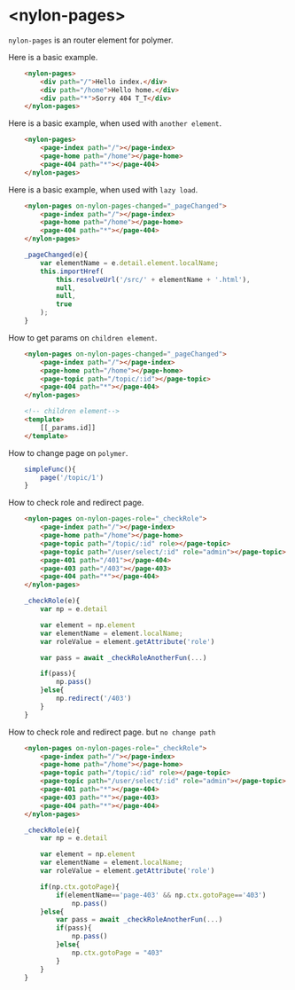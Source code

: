 # \<nylon-pages\>

`nylon-pages` is an router element for polymer. 

Here is a basic example.
```html
    <nylon-pages>
        <div path="/">Hello index.</div>
        <div path="/home">Hello home.</div>
        <div path="*">Sorry 404 T_T</div>
    </nylon-pages>
```

Here is a basic example, when used with `another element`.
```html
    <nylon-pages>
        <page-index path="/"></page-index>
        <page-home path="/home"></page-home>
        <page-404 path="*"></page-404>
    </nylon-pages>
```

Here is a basic example, when used with `lazy load`.
```html
    <nylon-pages on-nylon-pages-changed="_pageChanged">
        <page-index path="/"></page-index>
        <page-home path="/home"></page-home>
        <page-404 path="*"></page-404>
    </nylon-pages>
```
```js
    _pageChanged(e){
        var elementName = e.detail.element.localName;
        this.importHref(
            this.resolveUrl('/src/' + elementName + '.html'),
            null,
            null,
            true
        );
    }
```

How to get params on `children element`.
```html
    <nylon-pages on-nylon-pages-changed="_pageChanged">
        <page-index path="/"></page-index>
        <page-home path="/home"></page-home>
        <page-topic path="/topic/:id"></page-topic>
        <page-404 path="*"></page-404>
    </nylon-pages>
```
```html
    <!-- children element-->
    <template>
        [[_params.id]]
    </template>
```

How to change page on `polymer`.
```js
    simpleFunc(){
        page('/topic/1')
    }
```

How to check role and redirect page.
```html
    <nylon-pages on-nylon-pages-role="_checkRole">
        <page-index path="/"></page-index>
        <page-home path="/home"></page-home>
        <page-topic path="/topic/:id" role></page-topic>
        <page-topic path="/user/select/:id" role="admin"></page-topic>
        <page-401 path="/401"></page-404>
        <page-403 path="/403"></page-403>
        <page-404 path="*"></page-404>
    </nylon-pages>
```
```js
    _checkRole(e){
        var np = e.detail

        var element = np.element
        var elementName = element.localName;
        var roleValue = element.getAttribute('role')

        var pass = await _checkRoleAnotherFun(...)

        if(pass){
            np.pass()
        }else{
            np.redirect('/403')
        }
    }
```

How to check role and redirect page. but `no change path`
```html
    <nylon-pages on-nylon-pages-role="_checkRole">
        <page-index path="/"></page-index>
        <page-home path="/home"></page-home>
        <page-topic path="/topic/:id" role></page-topic>
        <page-topic path="/user/select/:id" role="admin"></page-topic>
        <page-401 path="*"></page-404>
        <page-403 path="*"></page-403>
        <page-404 path="*"></page-404>
    </nylon-pages>
```
```js
    _checkRole(e){
        var np = e.detail

        var element = np.element
        var elementName = element.localName;
        var roleValue = element.getAttribute('role')

        if(np.ctx.gotoPage){
            if(elementName=='page-403' && np.ctx.gotoPage=='403')
                np.pass()
        }else{
            var pass = await _checkRoleAnotherFun(...)
            if(pass){
                np.pass()
            }else{
                np.ctx.gotoPage = "403"
            }
        }
    }
```


<!-- 


## Install the Polymer-CLI

First, make sure you have the [Polymer CLI](https://www.npmjs.com/package/polymer-cli) installed. Then run `polymer serve` to serve your element locally.

## Viewing Your Element

```
$ polymer serve
```

## Running Tests

```
$ polymer test
```

Your application is already set up to be tested via [web-component-tester](https://github.com/Polymer/web-component-tester). Run `polymer test` to run your application's test suite locally. -->
